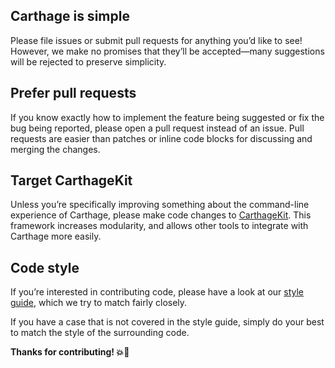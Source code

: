 ## Carthage is simple

Please file issues or submit pull requests for anything you’d like to see! However, we make no promises that they’ll be accepted—many suggestions will be rejected to preserve simplicity.

## Prefer pull requests

If you know exactly how to implement the feature being suggested or fix the bug being reported, please open a pull request instead of an issue. Pull requests are easier than patches or inline code blocks for discussing and merging the changes.

## Target CarthageKit

Unless you’re specifically improving something about the command-line experience of Carthage, please make code changes to [CarthageKit](README.md#carthagekit). This framework increases modularity, and allows other tools to integrate with Carthage more easily.

## Code style

If you’re interested in contributing code, please have a look at our [style guide](https://github.com/github/swift-style-guide), which we try to match fairly closely.

If you have a case that is not covered in the style guide, simply do your best to match the style of the surrounding code.

**Thanks for contributing! :boom::camel:**
